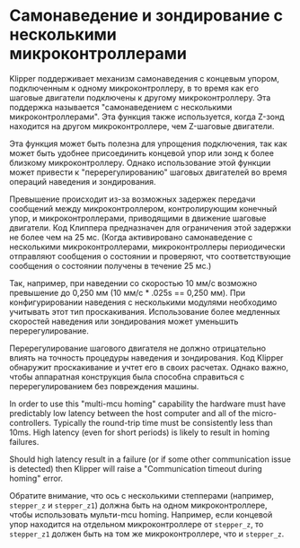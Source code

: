 # Самонаведение и зондирование с несколькими микроконтроллерами

Klipper поддерживает механизм самонаведения с концевым упором, подключенным к одному микроконтроллеру, в то время как его шаговые двигатели подключены к другому микроконтроллеру. Эта поддержка называется "самонаведением с несколькими микроконтроллерами". Эта функция также используется, когда Z-зонд находится на другом микроконтроллере, чем Z-шаговые двигатели.

Эта функция может быть полезна для упрощения подключения, так как может быть удобнее присоединить концевой упор или зонд к более близкому микроконтроллеру. Однако использование этой функции может привести к "перерегулированию" шаговых двигателей во время операций наведения и зондирования.

Превышение происходит из-за возможных задержек передачи сообщений между микроконтроллером, контролирующим конечный упор, и микроконтроллерами, приводящими в движение шаговые двигатели. Код Клиппера предназначен для ограничения этой задержки не более чем на 25 мс. (Когда активировано самонаведение с несколькими микроконтроллерами, микроконтроллеры периодически отправляют сообщения о состоянии и проверяют, что соответствующие сообщения о состоянии получены в течение 25 мс.)

Так, например, при наведении со скоростью 10 мм/с возможно превышение до 0,250 мм (10 мм/с * .025s == 0,250 мм). При конфигурировании наведения с несколькими модулями необходимо учитывать этот тип проскакивания. Использование более медленных скоростей наведения или зондирования может уменьшить перерегулирование.

Перерегулирование шагового двигателя не должно отрицательно влиять на точность процедуры наведения и зондирования. Код Klipper обнаружит проскакивание и учтет его в своих расчетах. Однако важно, чтобы аппаратная конструкция была способна справиться с перерегулированием без повреждения машины.

In order to use this "multi-mcu homing" capability the hardware must have predictably low latency between the host computer and all of the micro-controllers. Typically the round-trip time must be consistently less than 10ms. High latency (even for short periods) is likely to result in homing failures.

Should high latency result in a failure (or if some other communication issue is detected) then Klipper will raise a "Communication timeout during homing" error.

Обратите внимание, что ось с несколькими степперами (например, `stepper_z` и `stepper_z1`) должна быть на одном микроконтроллере, чтобы использовать мульти-mcu homing. Например, если концевой упор находится на отдельном микроконтроллере от `stepper_z`, то `stepper_z1` должен быть на том же микроконтроллере, что и `stepper_z`.
